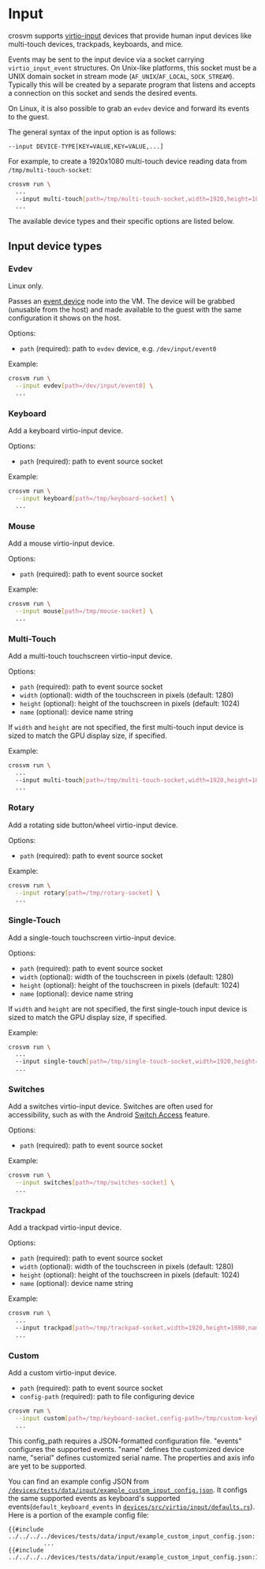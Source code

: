 # Input

crosvm supports
[virtio-input](https://docs.oasis-open.org/virtio/virtio/v1.2/csd01/virtio-v1.2-csd01.html#x1-3850008)
devices that provide human input devices like multi-touch devices, trackpads, keyboards, and mice.

Events may be sent to the input device via a socket carrying `virtio_input_event` structures. On
Unix-like platforms, this socket must be a UNIX domain socket in stream mode (`AF_UNIX`/`AF_LOCAL`,
`SOCK_STREAM`). Typically this will be created by a separate program that listens and accepts a
connection on this socket and sends the desired events.

On Linux, it is also possible to grab an `evdev` device and forward its events to the guest.

The general syntax of the input option is as follows:

```
--input DEVICE-TYPE[KEY=VALUE,KEY=VALUE,...]
```

For example, to create a 1920x1080 multi-touch device reading data from `/tmp/multi-touch-socket`:

```sh
crosvm run \
  ...
  --input multi-touch[path=/tmp/multi-touch-socket,width=1920,height=1080]
  ...
```

The available device types and their specific options are listed below.

## Input device types

### Evdev

Linux only.

Passes an [event device](https://docs.kernel.org/input/input.html#evdev) node into the VM. The
device will be grabbed (unusable from the host) and made available to the guest with the same
configuration it shows on the host.

Options:

- `path` (required): path to `evdev` device, e.g. `/dev/input/event0`

Example:

```sh
crosvm run \
  --input evdev[path=/dev/input/event0] \
  ...
```

### Keyboard

Add a keyboard virtio-input device.

Options:

- `path` (required): path to event source socket

Example:

```sh
crosvm run \
  --input keyboard[path=/tmp/keyboard-socket] \
  ...
```

### Mouse

Add a mouse virtio-input device.

Options:

- `path` (required): path to event source socket

Example:

```sh
crosvm run \
  --input mouse[path=/tmp/mouse-socket] \
  ...
```

### Multi-Touch

Add a multi-touch touchscreen virtio-input device.

Options:

- `path` (required): path to event source socket
- `width` (optional): width of the touchscreen in pixels (default: 1280)
- `height` (optional): height of the touchscreen in pixels (default: 1024)
- `name` (optional): device name string

If `width` and `height` are not specified, the first multi-touch input device is sized to match the
GPU display size, if specified.

Example:

```sh
crosvm run \
  ...
  --input multi-touch[path=/tmp/multi-touch-socket,width=1920,height=1080,name=mytouch2]
  ...
```

### Rotary

Add a rotating side button/wheel virtio-input device.

Options:

- `path` (required): path to event source socket

Example:

```sh
crosvm run \
  --input rotary[path=/tmp/rotary-socket] \
  ...
```

### Single-Touch

Add a single-touch touchscreen virtio-input device.

Options:

- `path` (required): path to event source socket
- `width` (optional): width of the touchscreen in pixels (default: 1280)
- `height` (optional): height of the touchscreen in pixels (default: 1024)
- `name` (optional): device name string

If `width` and `height` are not specified, the first single-touch input device is sized to match the
GPU display size, if specified.

Example:

```sh
crosvm run \
  ...
  --input single-touch[path=/tmp/single-touch-socket,width=1920,height=1080,name=mytouch1]
  ...
```

### Switches

Add a switches virtio-input device. Switches are often used for accessibility, such as with the
Android [Switch Access](https://support.google.com/accessibility/android/topic/6151780) feature.

Options:

- `path` (required): path to event source socket

Example:

```sh
crosvm run \
  --input switches[path=/tmp/switches-socket] \
  ...
```

### Trackpad

Add a trackpad virtio-input device.

Options:

- `path` (required): path to event source socket
- `width` (optional): width of the touchscreen in pixels (default: 1280)
- `height` (optional): height of the touchscreen in pixels (default: 1024)
- `name` (optional): device name string

Example:

```sh
crosvm run \
  ...
  --input trackpad[path=/tmp/trackpad-socket,width=1920,height=1080,name=mytouch1]
  ...
```

### Custom

Add a custom virtio-input device.

- `path` (required): path to event source socket
- `config-path` (required): path to file configuring device

```sh
crosvm run \
  --input custom[path=/tmp/keyboard-socket,config-path=/tmp/custom-keyboard-config.json] \
  ...
```

This config_path requires a JSON-formatted configuration file. "events" configures the supported
events. "name" defines the customized device name, "serial" defines customized serial name. The
properties and axis info are yet to be supported.

You can find an example config JSON from
[`/devices/tests/data/input/example_custom_input_config.json`](https://chromium.googlesource.com/crosvm/crosvm/+/refs/heads/main/devices/tests/data/input/example_custom_input_config.json).
It configs the same supported events as keyboard's supported events(`default_keyboard_events` in
[`devices/src/virtio/input/defaults.rs`](https://chromium.googlesource.com/crosvm/crosvm/+/refs/heads/main/devices/src/virtio/input/defaults.rs#320)).
Here is a portion of the example config file:

```
{{#include ../../../../devices/tests/data/input/example_custom_input_config.json::11}}
          ...
{{#include ../../../../devices/tests/data/input/example_custom_input_config.json:115:}}
```
